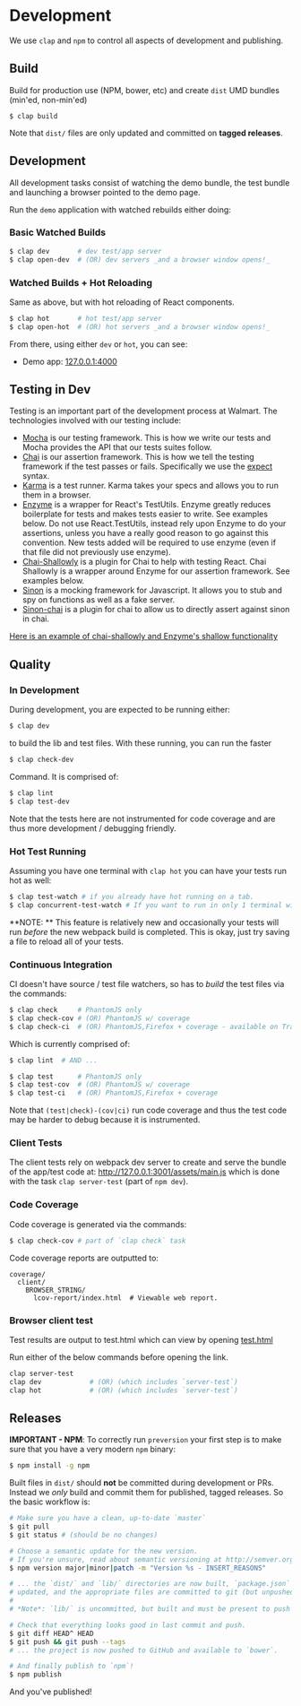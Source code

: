 Development
===========

We use `clap` and `npm` to control all aspects of development and
publishing.


## Build

Build for production use (NPM, bower, etc) and create `dist` UMD bundles
(min'ed, non-min'ed)

```
$ clap build
```

Note that `dist/` files are only updated and committed on **tagged releases**.


## Development

All development tasks consist of watching the demo bundle, the test bundle
and launching a browser pointed to the demo page.

Run the `demo` application with watched rebuilds either doing:

### Basic Watched Builds

```bash
$ clap dev       # dev test/app server
$ clap open-dev  # (OR) dev servers _and a browser window opens!_
```

### Watched Builds + Hot Reloading

Same as above, but with hot reloading of React components.

```bash
$ clap hot       # hot test/app server
$ clap open-hot  # (OR) hot servers _and a browser window opens!_
```

From there, using either `dev` or `hot`, you can see:

* Demo app: [127.0.0.1:4000](http://127.0.0.1:4000/)

<!-- TODO: Add `test.html`
  https://gecgithub01.walmart.com/electrode/electrode-archetype-react-component/issues/79
* Client tests: [127.0.0.1:3001/test/client/test.html](http://127.0.0.1:3001/test/client/test.html)
-->

## Testing in Dev

Testing is an important part of the development process at Walmart. The technologies involved with our testing include:

- [Mocha](https://mochajs.org/) is our testing framework. This is how we write our tests and Mocha provides the API that our tests suites follow.
- [Chai](http://chaijs.com/) is our assertion framework. This is how we tell the testing framework if the test passes or fails. Specifically we use the [expect](http://chaijs.com/api/bdd/) syntax.
- [Karma](https://karma-runner.github.io/0.13/index.html) is a test runner. Karma takes your specs and allows you to run them in a browser.
- [Enzyme](airbnb.io/enzyme/) is a wrapper for React's TestUtils. Enzyme greatly reduces boilerplate for tests and makes tests easier to write. See examples below. Do not use React.TestUtils, instead rely upon Enzyme to do your assertions, unless you have a really good reason to go against this convention. New tests added will be required to use enzyme (even if that file did not previously use enzyme).
- [Chai-Shallowly](https://github.com/walmartlabs/chai-shallowly) is a plugin for Chai to help with testing React. Chai Shallowly is a wrapper around Enzyme for our assertion framework. See examples below.
- [Sinon](sinonjs.org/docs/) is a mocking framework for Javascript. It allows you to stub and spy on functions as well as a fake server.
- [Sinon-chai](https://github.com/domenic/sinon-chai) is a plugin for chai to allow us to directly assert against sinon in chai.

[Here is an example of chai-shallowly and Enzyme's shallow functionality](https://gecgithub01.walmart.com/react/product-higher-order-components/blob/master/test/client/spec/components/detailed-hero-image.spec.jsx)


## Quality

### In Development

During development, you are expected to be running either:

```bash
$ clap dev
```

to build the lib and test files. With these running, you can run the faster

```bash
$ clap check-dev
```

Command. It is comprised of:

```bash
$ clap lint
$ clap test-dev
```

Note that the tests here are not instrumented for code coverage and are thus
more development / debugging friendly.

### Hot Test Running
Assuming you have one terminal with `clap hot` you can have your tests run hot as well:

```bash
$ clap test-watch # if you already have hot running on a tab.
$ clap concurrent-test-watch # If you want to run in only 1 terminal window.
```

**NOTE: ** This feature is relatively new and occasionally your tests will run _before_ the new
webpack build is completed. This is okay, just try saving a file to reload all of your tests.

### Continuous Integration

CI doesn't have source / test file watchers, so has to _build_ the test files
via the commands:

```bash
$ clap check     # PhantomJS only
$ clap check-cov # (OR) PhantomJS w/ coverage
$ clap check-ci  # (OR) PhantomJS,Firefox + coverage - available on Travis.
```

Which is currently comprised of:

```bash
$ clap lint  # AND ...

$ clap test      # PhantomJS only
$ clap test-cov  # (OR) PhantomJS w/ coverage
$ clap test-ci   # (OR) PhantomJS,Firefox + coverage
```

Note that `(test|check)-(cov|ci)` run code coverage and thus the
test code may be harder to debug because it is instrumented.

### Client Tests

The client tests rely on webpack dev server to create and serve the bundle
of the app/test code at: http://127.0.0.1:3001/assets/main.js which is done
with the task `clap server-test` (part of `npm dev`).

### Code Coverage
Code coverage is generated via the commands:

```bash
$ clap check-cov # part of `clap check` task
```

Code coverage reports are outputted to:

```
coverage/
  client/
    BROWSER_STRING/
      lcov-report/index.html  # Viewable web report.
```

### Browser client test
Test results are output to test.html which can view by opening
[test.html](http://localhost:3001/node_modules/%40walmart/electrode-archetype-react-component/config/browser_test/test.html)

Run either of the below commands before opening the link.

```bash
clap server-test
clap dev            # (OR) (which includes `server-test`)
clap hot            # (OR) (which includes `server-test`)
```
## Releases

**IMPORTANT - NPM**: To correctly run `preversion` your first step is to make
sure that you have a very modern `npm` binary:

```bash
$ npm install -g npm
```

Built files in `dist/` should **not** be committed during development or PRs.
Instead we _only_ build and commit them for published, tagged releases. So
the basic workflow is:

```bash
# Make sure you have a clean, up-to-date `master`
$ git pull
$ git status # (should be no changes)

# Choose a semantic update for the new version.
# If you're unsure, read about semantic versioning at http://semver.org/
$ npm version major|minor|patch -m "Version %s - INSERT_REASONS"

# ... the `dist/` and `lib/` directories are now built, `package.json` is
# updated, and the appropriate files are committed to git (but unpushed).
#
# *Note*: `lib/` is uncommitted, but built and must be present to push to npm.

# Check that everything looks good in last commit and push.
$ git diff HEAD^ HEAD
$ git push && git push --tags
# ... the project is now pushed to GitHub and available to `bower`.

# And finally publish to `npm`!
$ npm publish
```

And you've published!
